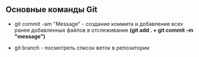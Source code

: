 ## Основные команды Git

* git commit -am "Message" - создание коммита и добавление всех ранее добавленных файлов в отслеживание __(git add . + git commit -m "message")__

* git branch - посмотреть список веток в репозитории